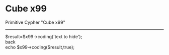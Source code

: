 # Cube x99
Primitive Cypher "Cube x99"
<hr>
$result=$x99->coding('text to hide');<br>
back<br>
echo $x99->coding($result,true);<br>
